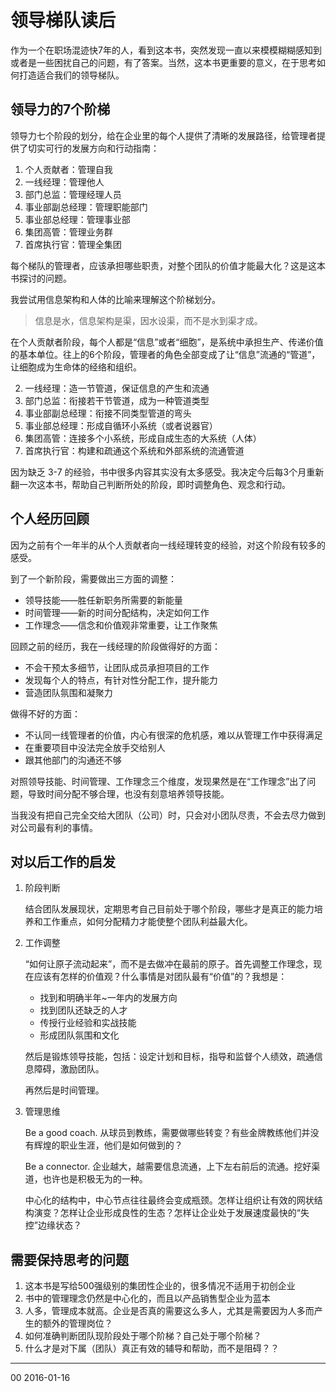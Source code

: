 # 领导梯队读后

作为一个在职场混迹快7年的人，看到这本书，突然发现一直以来模模糊糊感知到或者是一些困扰自己的问题，有了答案。当然，这本书更重要的意义，在于思考如何打造适合我们的领导梯队。

## 领导力的7个阶梯

领导力七个阶段的划分，给在企业里的每个人提供了清晰的发展路径，给管理者提供了切实可行的发展方向和行动指南：

1. 个人贡献者：管理自我
2. 一线经理：管理他人
3. 部门总监：管理经理人员
4. 事业部副总经理：管理职能部门
5. 事业部总经理：管理事业部
6. 集团高管：管理业务群
7. 首席执行官：管理全集团

每个梯队的管理者，应该承担哪些职责，对整个团队的价值才能最大化？这是这本书探讨的问题。

我尝试用信息架构和人体的比喻来理解这个阶梯划分。

> 信息是水，信息架构是渠，因水设渠，而不是水到渠才成。

在个人贡献者阶段，每个人都是“信息”或者“细胞”，是系统中承担生产、传递价值的基本单位。往上的6个阶段，管理者的角色全部变成了让“信息”流通的“管道”，让细胞成为生命体的经络和组织。

2. 一线经理：造一节管道，保证信息的产生和流通
3. 部门总监：衔接若干节管道，成为一种管道类型
4. 事业部副总经理：衔接不同类型管道的弯头
5. 事业部总经理：形成自循环小系统（或者说器官）
6. 集团高管：连接多个小系统，形成自成生态的大系统（人体）
7. 首席执行官：构建和疏通这个系统和外部系统的流通管道

因为缺乏 3-7 的经验，书中很多内容其实没有太多感受。我决定今后每3个月重新翻一次这本书，帮助自己判断所处的阶段，即时调整角色、观念和行动。

## 个人经历回顾

因为之前有个一年半的从个人贡献者向一线经理转变的经验，对这个阶段有较多的感受。

到了一个新阶段，需要做出三方面的调整：

- 领导技能——胜任新职务所需要的新能量
- 时间管理——新的时间分配结构，决定如何工作
- 工作理念——信念和价值观非常重要，让工作聚焦

回顾之前的经历，我在一线经理的阶段做得好的方面：

- 不会干预太多细节，让团队成员承担项目的工作
- 发现每个人的特点，有针对性分配工作，提升能力
- 营造团队氛围和凝聚力

做得不好的方面：

- 不认同一线管理者的价值，内心有很深的危机感，难以从管理工作中获得满足
- 在重要项目中没法完全放手交给别人
- 跟其他部门的沟通还不够

对照领导技能、时间管理、工作理念三个维度，发现果然是在“工作理念”出了问题，导致时间分配不够合理，也没有刻意培养领导技能。

当我没有把自己完全交给大团队（公司）时，只会对小团队尽责，不会去尽力做到对公司最有利的事情。

## 对以后工作的启发
1. 阶段判断

	结合团队发展现状，定期思考自己目前处于哪个阶段，哪些才是真正的能力培养和工作重点，如何分配精力才能使整个团队利益最大化。

2. 工作调整

	“如何让原子流动起来”，而不是去做冲在最前的原子。首先调整工作理念，现在应该有怎样的价值观？什么事情是对团队最有“价值”的？我想是：
	+ 找到和明确半年~一年内的发展方向
	+ 找到团队还缺乏的人才
	+ 传授行业经验和实战技能
	+ 形成团队氛围和文化

	然后是锻炼领导技能，包括：设定计划和目标，指导和监督个人绩效，疏通信息障碍，激励团队。
	
	再然后是时间管理。

3. 管理思维

	Be a good coach. 从球员到教练，需要做哪些转变？有些金牌教练他们并没有辉煌的职业生涯，他们是如何做到的？
	
	Be a connector. 企业越大，越需要信息流通，上下左右前后的流通。挖好渠道，也许也是积极无为的一种。
	
	中心化的结构中，中心节点往往最终会变成瓶颈。怎样让组织让有效的网状结构演变？怎样让企业形成良性的生态？怎样让企业处于发展速度最快的“失控”边缘状态？

## 需要保持思考的问题
1. 这本书是写给500强级别的集团性企业的，很多情况不适用于初创企业
2. 书中的管理理念仍然是中心化的，而且以产品销售型企业为蓝本
3. 人多，管理成本就高。企业是否真的需要这么多人，尤其是需要因为人多而产生的额外的管理岗位？
4. 如何准确判断团队现阶段处于哪个阶梯？自己处于哪个阶梯？
5. 什么才是对下属（团队）真正有效的辅导和帮助，而不是阻碍？？


---

00  2016-01-16